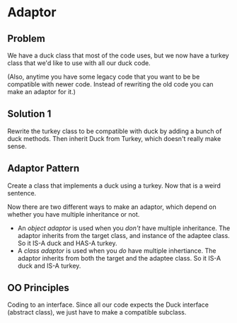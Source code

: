# Adaptor

## Problem

We have a duck class that most of the code uses, but we now have a turkey class that we'd like to use with all our duck code.

(Also, anytime you have some legacy code that you want to be be compatible with newer code. Instead of rewriting the old code you can make an adaptor for it.)

## Solution 1

Rewrite the turkey class to be compatible with duck by adding a bunch of duck methods. Then inherit Duck from Turkey, which doesn't really make sense.

## Adaptor Pattern

Create a class that implements a duck using a turkey. Now that is a weird sentence.

Now there are two different ways to make an adaptor, which depend on whether you have multiple inheritance or not.

 - An *object adaptor* is used when you *don't* have multiple inheritance. The adaptor inherits from the target class, and instance of the adaptee class. So it IS-A duck and HAS-A turkey.
 - A *class adaptor* is used when you *do* have multiple inhertiance. The adaptor inherits from both the target and the adaptee class. So it IS-A duck and IS-A turkey.

## OO Principles

Coding to an interface. Since all our code expects the Duck interface (abstract class), we just have to make a compatible subclass.

